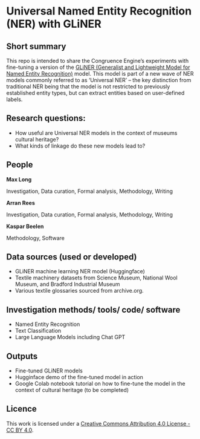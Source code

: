 # Universal Named Entity Recognition (NER) with GLiNER

## Short summary
This repo is intended to share the Congruence Engine’s experiments with fine-tuning a version of the [GLiNER (Generalist and Lightweight Model for Named Entity Recognition)](https://github.com/urchade/GLiNER) model. This model is part of a new wave of NER models commonly referred to as ‘Universal NER’ – the key distinction from traditional NER being that the model is not restricted to previously established entity types, but can extract entities based on user-defined labels. 



## Research questions:
- How useful are Universal NER models in the context of museums cultural heritage?
- What kinds of linkage do these new models lead to?


## People
**Max Long**

Investigation, Data curation, Formal analysis, Methodology, Writing

**Arran Rees** 

Investigation, Data curation, Formal analysis, Methodology, Writing

**Kaspar Beelen**

Methodology, Software 


## Data sources (used or developed)
- GLiNER machine learning NER model (Huggingface)
- Textile machinery datasets from Science Museum, National Wool Museum, and Bradford Industrial Museum
- Various textile glossaries sourced from archive.org. 



## Investigation methods/ tools/ code/ software 
- Named Entity Recognition
- Text Classification
- Large Language Models including Chat GPT


## Outputs  
- Fine-tuned GLiNER models
- Hugginface demo of the fine-tuned model in action
- Google Colab notebook tutorial on how to fine-tune the model in the context of cultural heritage (to be completed)



## Licence 
This work is licensed under a [Creative Commons Attribution 4.0 License - CC BY 4.0](https://creativecommons.org/licenses/by/4.0/).

